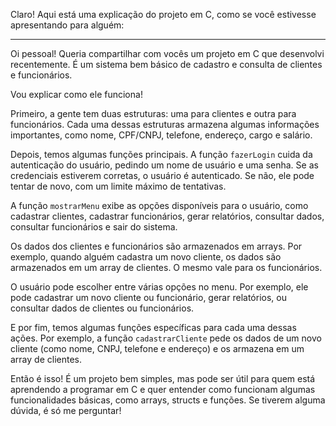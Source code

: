 Claro! Aqui está uma explicação do projeto em C, como se você estivesse apresentando para alguém:

---

Oi pessoal! Queria compartilhar com vocês um projeto em C que desenvolvi recentemente. É um sistema bem básico de cadastro e consulta de clientes e funcionários.

Vou explicar como ele funciona!

Primeiro, a gente tem duas estruturas: uma para clientes e outra para funcionários. Cada uma dessas estruturas armazena algumas informações importantes, como nome, CPF/CNPJ, telefone, endereço, cargo e salário.

Depois, temos algumas funções principais. A função `fazerLogin` cuida da autenticação do usuário, pedindo um nome de usuário e uma senha. Se as credenciais estiverem corretas, o usuário é autenticado. Se não, ele pode tentar de novo, com um limite máximo de tentativas.

A função `mostrarMenu` exibe as opções disponíveis para o usuário, como cadastrar clientes, cadastrar funcionários, gerar relatórios, consultar dados, consultar funcionários e sair do sistema.

Os dados dos clientes e funcionários são armazenados em arrays. Por exemplo, quando alguém cadastra um novo cliente, os dados são armazenados em um array de clientes. O mesmo vale para os funcionários.

O usuário pode escolher entre várias opções no menu. Por exemplo, ele pode cadastrar um novo cliente ou funcionário, gerar relatórios, ou consultar dados de clientes ou funcionários.

E por fim, temos algumas funções específicas para cada uma dessas ações. Por exemplo, a função `cadastrarCliente` pede os dados de um novo cliente (como nome, CNPJ, telefone e endereço) e os armazena em um array de clientes.

Então é isso! É um projeto bem simples, mas pode ser útil para quem está aprendendo a programar em C e quer entender como funcionam algumas funcionalidades básicas, como arrays, structs e funções. Se tiverem alguma dúvida, é só me perguntar!
